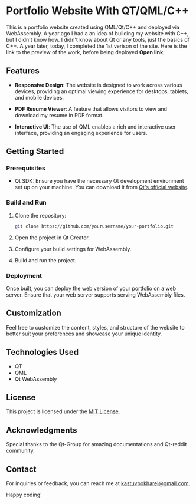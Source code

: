 # Portfolio Website With QT/QML/C++

This is a portfolio website created using QML/Qt/C++ and deployed via WebAssembly. 
A year ago I had a an idea of building my website with C++, but I didn't know how. I didn't know about Qt or any tools, just the basics of C++. A year later, today,
I completed the 1st verison of the site. 
Here is the link to the preview of the work, before being deployed **Open link**;



## Features

- **Responsive Design**: The website is designed to work across various devices, providing an optimal viewing experience for desktops, tablets, and mobile devices.

- **PDF Resume Viewer**: A feature that allows visitors to view and download my resume in PDF format.

- **Interactive UI**: The use of QML enables a rich and interactive user interface, providing an engaging experience for users.

## Getting Started

### Prerequisites

- Qt SDK: Ensure you have the necessary Qt development environment set up on your machine. You can download it from [Qt's official website](https://www.qt.io/download).

### Build and Run

1. Clone the repository:

    ```bash
    git clone https://github.com/yourusername/your-portfolio.git
    ```

2. Open the project in Qt Creator.

3. Configure your build settings for WebAssembly.

4. Build and run the project.

### Deployment

Once built, you can deploy the web version of your portfolio on a web server. Ensure that your web server supports serving WebAssembly files.

## Customization

Feel free to customize the content, styles, and structure of the website to better suit your preferences and showcase your unique identity.

## Technologies Used

- QT
- QML
- Qt WebAssembly

## License

This project is licensed under the [MIT License](LICENSE.md).

## Acknowledgments

Special thanks to the Qt-Group for amazing documentations and Qt-reddit community.

## Contact

For inquiries or feedback, you can reach me at kastuvpokharel@gmail.com.

Happy coding!

